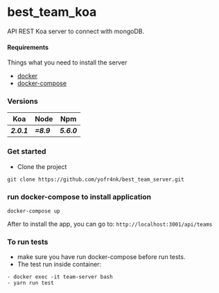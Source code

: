 # best_team_koa

API REST Koa server to connect with mongoDB.

#### Requirements
Things what you need to install the server
- [docker](https://www.docker.com/)
- [docker-compose](https://docs.docker.com/compose/)

### Versions

Koa | Node | Npm
--- | --- | ---
***2.0.1*** | ***=8.9*** | ***5.6.0***

### Get started
- Clone the project
```
git clone https://github.com/yofr4nk/best_team_server.git
```

### run docker-compose to install application
```
docker-compose up
```

After to install the app, you can go to:
```http://localhost:3001/api/teams```

### To run tests
- make sure you have run docker-compose before run tests.
- The test run inside container: 
```
- docker exec -it team-server bash
- yarn run test
```

